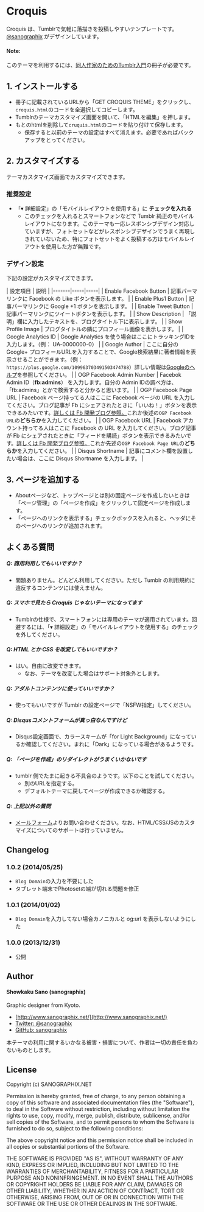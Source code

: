 # Croquis

Croquis は、Tumblrで気軽に落描きを投稿しやすいテンプレートです。  
[@sanographix](http://www.sanographix.net) がデザインしています。

#### Note:

このテーマを利用するには、[同人作家のためのTumblr入門](http://www.jadda.info/2013winter/)の冊子が必要です。


## 1. インストールする

* 冊子に記載されているURLから「GET CROQUIS THEME」をクリックし、`croquis.html`のコードを全選択してコピーします。
* Tumblrのテーマカスタマイズ画面を開いて、「HTMLを編集」を押します。
* もとのhtmlを削除して`cruquis.html`のコードを貼り付けて保存します。
    * 保存すると以前のテーマの設定はすべて消えます。必要であればバックアップをとってください。

## 2. カスタマイズする

テーマカスタマイズ画面でカスタマイズできます。

### 推奨設定

* 「▾ 詳細設定」の「モバイルレイアウトを使用する」に **チェックを入れる**
	* このチェックを入れるとスマートフォンなどで Tumblr 純正のモバイルレイアウトになります。このテーマも一応レスポンシブデザイン対応していますが、フォトセットなどがレスポンシブデザインでうまく再現しきれていないため、特にフォトセットをよく投稿する方はモバイルレイアウトを使用した方が無難です。

### デザイン設定

下記の設定がカスタマイズできます。

| 設定項目 | 説明 |
|-------|-----|-----|
| Enable Facebook Button | 記事パーマリンクに Facebook の Like ボタンを表示します。 |
| Enable Plus1 Button | 記事パーマリンクに Google +1 ボタンを表示します。 |
| Enable Tweet Button | 記事パーマリンクにツイートボタンを表示します。 |
| Show Description | 「説明」欄に入力したテキストを、ブログタイトル下に表示します。 |
| Show Profile Image | ブログタイトルの隣にプロフィール画像を表示します。 |
| Google Analytics ID | Google Analytics を使う場合はここにトラッキングIDを入力します。（例： UA-0000000-0） |
| Google Author | ここに自分の Google+ プロフィールURLを入力することで、Google検索結果に著者情報を表示させることができます。（例：`https://plus.google.com/109963703491503474788`）詳しい情報は[Googleのヘルプ](http://support.google.com/webmasters/bin/answer.py?hl=ja&answer=1408986)を参照してください。 |
| OGP Facebook Admin Number | Facebok Admin ID（**fb:admins**） を入力します。自分の Admin IDの調べ方は、「fb:admins」とかで検索すると分かると思います。 |
| OGP Facebook Page URL | Facebook ページ持ってる人はここに Facebook ページの URL を入力してください。ブログ記事が Fb にシェアされたときに「いいね！」ボタンを表示できるみたいです。[詳しくは Fb 開発ブログ参照。](https://developers.facebook.com/blog/post/2013/06/19/platform-updates--new-open-graph-tags-for-media-publishers-and-more/)これか後述の`OGP Facebook URL`の**どちらか**を入力してください。 |
| OGP Facebook URL | Facebook アカウント持ってる人はここに Facebook の URL を入力してください。ブログ記事が Fb にシェアされたときに「フィードを購読」ボタンを表示できるみたいです。[詳しくは Fb 開発ブログ参照。](https://developers.facebook.com/blog/post/2013/06/19/platform-updates--new-open-graph-tags-for-media-publishers-and-more/)これか先述の`OGP Facebook Page URL`の**どちらか**を入力してください。 |
| Disqus Shortname | 記事にコメント欄を設置したい場合は、ここに Disqus Shortname を入力します。 |


## 3. ページを追加する

- Aboutページなど、トップページとは別の固定ページを作成したいときは「ページ管理」の「ページを作成」をクリックして固定ページを作成します。
- 「ページへのリンクを表示する」チェックボックスを入れると、ヘッダにそのページへのリンクが追加されます。

## よくある質問

##### Q: 商用利用してもいいですか？
* 問題ありません。どんどん利用してください。ただし Tumblr の利用規約に違反するコンテンツには使えません。

##### Q: スマホで見たら Croquis じゃないテーマになってます
* Tumblrの仕様で、スマートフォンには専用のテーマが適用されています。回避するには、「▾ 詳細設定」の「モバイルレイアウトを使用する」のチェックを外してください。

##### Q: HTML とか CSS を改変してもいいですか？
* はい。自由に改変できます。
    * なお、テーマを改変した場合はサポート対象外とします。
    
##### Q: アダルトコンテンツに使っていいですか？
* 使ってもいいですが Tumblr の設定ページで「NSFW指定」してください。

##### Q: Disqusコメントフォームが真っ白なんですけど
* Disqus設定画面で、カラースキームが「for Light Background」になっているか確認してください。まれに「Dark」になっている場合があるようです。

##### Q: 「ページを作成」のリダイレクトがうまくいかないです
* tumblr 側でたまに起きる不具合のようです。以下のことを試してください。
    * 別のURLを指定する。
    * デフォルトテーマに戻してページが作成できるか確認する。

##### Q: 上記以外の質問
* [メールフォーム](http://www.sanographix.net/contact/)よりお問い合わせください。なお、HTML/CSS/JSのカスタマイズについてのサポートは行っていません。

## Changelog

### 1.0.2 (2014/05/25)

* `Blog Domain`の入力を不要にした
* タブレット端末でPhotosetの端が切れる問題を修正

### 1.0.1 (2014/01/02)

* `Blog Domain`を入力してない場合カノニカルと og:url を表示しないようにした

### 1.0.0 (2013/12/31)

* 公開


## Author

#### Showkaku Sano (sanographix)

Graphic designer from Kyoto.

* [http://www.sanographix.net/](http://www.sanographix.net/)
* [Twitter: @sanographix](https://twitter.com/sanographix)
* [GitHub: sanographix](https://github.com/sanographix)

本テーマの利用に関するいかなる被害・損害について、作者は一切の責任を負わないものとします。


## License

Copyright (c) SANOGRAPHIX.NET

Permission is hereby granted, free of charge, to any person obtaining a copy of this software and associated documentation files (the "Software"), to deal in the Software without restriction, including without limitation the rights to use, copy, modify, merge, publish, distribute, sublicense, and/or sell copies of the Software, and to permit persons to whom the Software is furnished to do so, subject to the following conditions:

The above copyright notice and this permission notice shall be included in all copies or substantial portions of the Software.

THE SOFTWARE IS PROVIDED "AS IS", WITHOUT WARRANTY OF ANY KIND, EXPRESS OR IMPLIED, INCLUDING BUT NOT LIMITED TO THE WARRANTIES OF MERCHANTABILITY, FITNESS FOR A PARTICULAR PURPOSE AND NONINFRINGEMENT. IN NO EVENT SHALL THE AUTHORS OR COPYRIGHT HOLDERS BE LIABLE FOR ANY CLAIM, DAMAGES OR OTHER LIABILITY, WHETHER IN AN ACTION OF CONTRACT, TORT OR OTHERWISE, ARISING FROM, OUT OF OR IN CONNECTION WITH THE SOFTWARE OR THE USE OR OTHER DEALINGS IN THE SOFTWARE.

